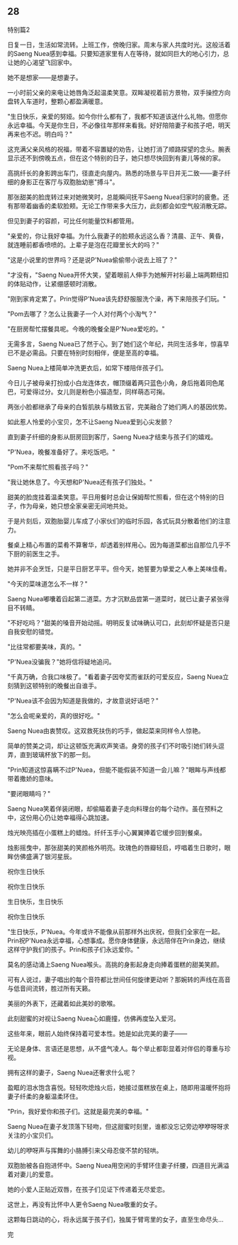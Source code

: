 ## 28

特别篇2

日复一日，生活如常流转。上班工作，傍晚归家。周末与家人共度时光。这般活着的Saeng Nuea感到幸福。只要知道家里有人在等待，就如同巨大的地心引力，总让她的心渴望飞回家中。

她不是想家——是想妻子。

一小时前父亲的来电让她唇角泛起温柔笑意。双眸凝视着前方景物，双手操控方向盘转入车道时，整颗心都盈满暖意。

"生日快乐，亲爱的努娅。如今你什么都有了，我都不知道该送什么礼物。但愿你永远幸福。今天是你生日，不必像往年那样来看我。好好陪陪妻子和孩子吧，明天再来也不迟。明白吗？"

这充满父亲风格的祝福，带着不容置疑的劝告，让她打消了顺路探望的念头。腕表显示还不到傍晚五点，但在这个特别的日子，她只想尽快回到有妻儿等候的家。

高挑纤长的身影跨出车门，径直走向屋内。熟悉的场景与平日并无二致——妻子纤细的身影正在客厅与双胞胎幼崽"搏斗"。

那张甜美的脸庞转过来对她微笑时，总能瞬间抚平Saeng Nuea归家时的疲惫。还有那带着幽香的柔软脸颊。无论工作带来多大压力，此刻都会如空气般消散无踪。

但见到妻子的容颜，可比任何能量饮料都管用。

"亲爱的，你让我好幸福。为什么我妻子的脸颊永远这么香？清晨、正午、黄昏，就连睡前都香喷喷的。上辈子是泡在花瓣里长大的吗？"

"这是小说里的世界吗？还是说P'Nuea偷偷带小说去上班了？"

"才没有，"Saeng Nuea开怀大笑，望着眼前人伸手为她解开衬衫最上端两颗纽扣的体贴动作，让紧绷感顿时消散。

"刚到家肯定累了。Prin觉得P'Nuea该先舒舒服服洗个澡，再下来陪孩子们玩。"

"Pom去哪了？怎么让我妻子一个人对付两个小淘气？"

"在厨房帮忙摆餐具呢。今晚的晚餐全是P'Nuea爱吃的。"

无需多言，Saeng Nuea已了然于心。到了她们这个年纪，共同生活多年，惊喜早已不是必需品。只要在特别时刻相伴，便是至高的幸福。

Saeng Nuea上楼简单冲洗更衣后，如常下楼陪伴孩子们。

今日儿子被母亲打扮成小白龙连体衣，帽顶缀着两只蓝色小角，身后拖着同色尾巴，可爱得过分。女儿则是粉色小猫造型，同样萌态可掬。

两张小脸都继承了母亲的白皙肌肤与精致五官，完美融合了她们两人的基因优势。

如此惹人怜爱的小宝贝，怎不让Saeng Nuea爱到心尖发颤？

直到妻子纤细的身影从厨房回到客厅，Saeng Nuea才结束与孩子们的嬉戏。

"P'Nuea，晚餐准备好了。来吃饭吧。"

"Pom不来帮忙照看孩子吗？"

"我让她休息了。今天想和P'Nuea还有孩子们独处。"

甜美的脸庞挂着温柔笑意。平日用餐时总会让保姆帮忙照看，但在这个特别的日子，作为母亲，她只想全家亲密无间地共处。

于是片刻后，双胞胎婴儿车成了小家伙们的临时乐园，各式玩具分散着他们的注意力。

餐桌上精心布置的菜肴不算奢华，却透着别样用心。因为每道菜都出自那位几乎不下厨的前医生之手。

她并非不会烹饪，只是平日厨艺平平。但今天，她誓要为挚爱之人奉上美味佳肴。

"今天的菜味道怎么不一样？"

Saeng Nuea嘟囔着舀起第二道菜。方才沉默品尝第一道菜时，就已让妻子紧张得目不转睛。

"不好吃吗？"甜美的嗓音开始动摇。明明反复试味确认可口，此刻却怀疑是否只是自我安慰的错觉。

"比往常都要美味，真的。"

"P'Nuea没骗我？"她将信将疑地追问。

"千真万确，合我口味极了。"看着妻子因夸奖而雀跃的可爱反应，Saeng Nuea立刻猜到这顿特别的晚餐出自谁手。

"P'Nuea该不会因为知道是我做的，才故意说好话吧？"

"怎么会呢亲爱的，真的很好吃。"

Saeng Nuea由衷赞叹。这双救死扶伤的巧手，做起菜来同样令人惊艳。

简单的赞美之词，却让这顿饭充满欢声笑语。身旁的孩子们不时吸引她们转头逗弄，直到玻璃杯放下的那一刻。

"Prin知道这惊喜瞒不过P'Nuea，但能不能假装不知道一会儿嘛？"眼眸与声线都带着撒娇的意味。

"要闭眼睛吗？"

Saeng Nuea笑着佯装闭眼，却偷瞄着妻子走向料理台的每个动作。虽在预料之中，这份用心仍让她幸福得心跳加速。

烛光映亮插在小蛋糕上的蜡烛。纤纤玉手小心翼翼捧着它缓步回到餐桌。

烛影摇曳中，那张甜美的笑颜格外明亮。玫瑰色的唇瓣轻启，哼唱着生日歌时，眼眸仿佛盛满了银河星辰。

祝你生日快乐

祝你生日快乐

生日快乐，生日快乐

祝你生日快乐

"生日快乐，P'Nuea。今年或许不能像从前那样外出庆祝，但我们全家在一起。Prin祝P'Nuea永远幸福，心想事成。愿你身体健康，永远陪伴在Prin身边，继续这样守护我们的孩子。Prin和孩子们永远爱你。"

莫名的感动涌上Saeng Nuea喉头。高挑的身影起身走向捧着蛋糕的甜美笑颜。

可有人说过，妻子唱出的每个音符都比世间任何旋律更动听？那婉转的声线在高音与低音间流转，胜过所有天籁。

美丽的外表下，还藏着如此美妙的歌喉。

此刻甜蜜的对视让Saeng Nuea心如鹿撞，仿佛再度坠入爱河。

这些年来，眼前人始终保持着可爱本性。她是如此完美的妻子——

无论是身体、言语还是思想，从不盛气凌人。每个举止都彰显着对伴侣的尊重与珍视。

拥有这样的妻子，Saeng Nuea还奢求什么呢？

盈眶的泪水饱含喜悦。轻轻吹熄烛火后，她接过蛋糕放在桌上，随即用温暖怀抱将妻子纤柔的身躯温柔环住。

"Prin，我好爱你和孩子们。这就是最完美的幸福。"

Saeng Nuea在妻子发顶落下轻吻，但这甜蜜时刻里，谁都没忘记旁边咿咿呀呀求关注的小宝贝们。

幼儿的咿呀声与挥舞的小胳膊引来父母忍俊不禁的轻哄。

双胞胎被各自抱进怀中。Saeng Nuea用空闲的手臂环住妻子纤腰，四道目光满溢着对妻儿的爱意。

她的小爱人正贴近双唇，在孩子们见证下传递着无尽爱恋。

这世上，再没有比怀中人更令Saeng Nuea敬重的女子。

这颗每日跳动的心，将永远属于孩子们，独属于臂弯里的女子，直至生命尽头...

完
